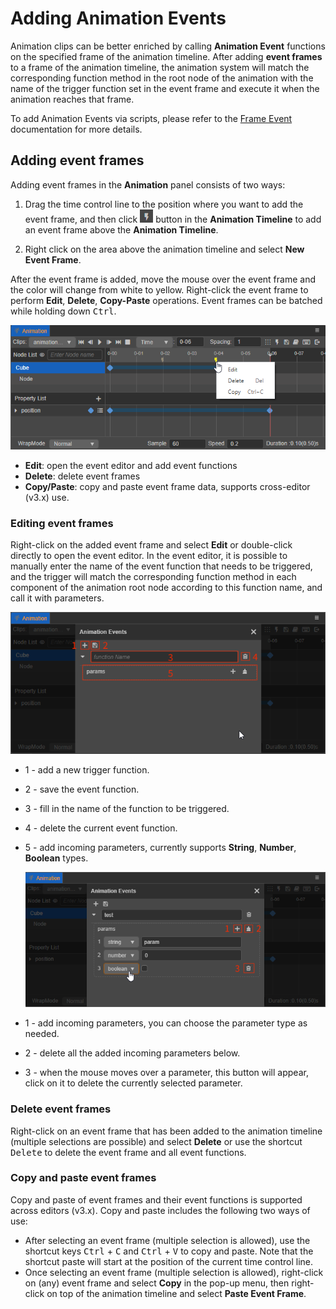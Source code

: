 # Adding Animation Events

Animation clips can be better enriched by calling **Animation Event** functions on the specified frame of the animation timeline. After adding **event frames** to a frame of the animation timeline, the animation system will match the corresponding function method in the root node of the animation with the name of the trigger function set in the event frame and execute it when the animation reaches that frame.

To add Animation Events via scripts, please refer to the [Frame Event](animation-component.md#frame-event) documentation for more details.

## Adding event frames

Adding event frames in the **Animation** panel consists of two ways:

1. Drag the time control line to the position where you want to add the event frame, and then click ![add event](animation-editor/menu_event.png) button in the **Animation Timeline** to add an event frame above the **Animation Timeline**.

2. Right click on the area above the animation timeline and select **New Event Frame**.

After the event frame is added, move the mouse over the event frame and the color will change from white to yellow. Right-click the event frame to perform **Edit**, **Delete**, **Copy-Paste** operations. Event frames can be batched while holding down <kbd>Ctrl</kbd>.

![add-event](animation-event/animation-event-menu.png)

- **Edit**: open the event editor and add event functions
- **Delete**: delete event frames
- **Copy/Paste**: copy and paste event frame data, supports cross-editor (v3.x) use.

### Editing event frames

Right-click on the added event frame and select **Edit** or double-click directly to open the event editor. In the event editor, it is possible to manually enter the name of the event function that needs to be triggered, and the trigger will match the corresponding function method in each component of the animation root node according to this function name, and call it with parameters.

![event editor](animation-event/event-editor.png)

- 1 - add a new trigger function.
- 2 - save the event function.
- 3 - fill in the name of the function to be triggered.
- 4 - delete the current event function.
- 5 - add incoming parameters, currently supports **String**, **Number**, **Boolean** types.

  ![add animation event](animation-event/add-animation-event.png)

- 1 - add incoming parameters, you can choose the parameter type as needed.
- 2 - delete all the added incoming parameters below.
- 3 - when the mouse moves over a parameter, this button will appear, click on it to delete the currently selected parameter.

### Delete event frames

Right-click on an event frame that has been added to the animation timeline (multiple selections are possible) and select **Delete** or use the shortcut <kbd>Delete</kbd> to delete the event frame and all event functions.

### Copy and paste event frames

Copy and paste of event frames and their event functions is supported across editors (v3.x). Copy and paste includes the following two ways of use:

- After selecting an event frame (multiple selection is allowed), use the shortcut keys <kbd>Ctrl</kbd> + <kbd>C</kbd> and <kbd>Ctrl</kbd> + <kbd>V</kbd> to copy and paste. Note that the shortcut paste will start at the position of the current time control line.
- Once selecting an event frame (multiple selection is allowed), right-click on (any) event frame and select **Copy** in the pop-up menu, then right-click on top of the animation timeline and select **Paste Event Frame**.
